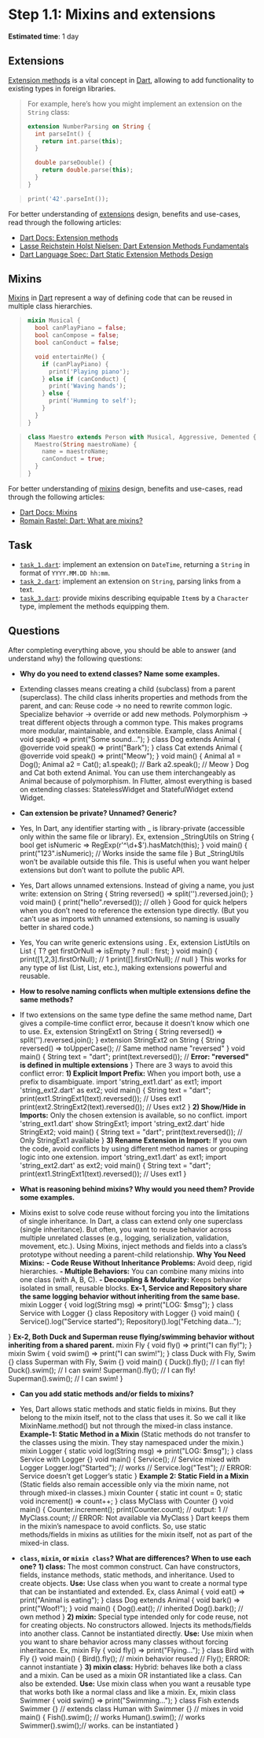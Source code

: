Step 1.1: Mixins and extensions
===============================

**Estimated time**: 1 day



 
## Extensions

[Extension methods][11] is a vital concept in [Dart], allowing to add functionality to existing types in foreign libraries.

> For example, here’s how you might implement an extension on the `String` class:
> ```dart
> extension NumberParsing on String {
>   int parseInt() {
>     return int.parse(this);
>   }
>
>   double parseDouble() {
>     return double.parse(this);
>   }
> }
> ```

> ```dart
> print('42'.parseInt());
> ```

For better understanding of [extensions][11] design, benefits and use-cases, read through the following articles:
- [Dart Docs: Extension methods][11]
- [Lasse Reichstein Holst Nielsen: Dart Extension Methods Fundamentals][12]
- [Dart Language Spec: Dart Static Extension Methods Design][13]




## Mixins

[Mixins][21] in [Dart] represent a way of defining code that can be reused in multiple class hierarchies.

> ```dart
> mixin Musical {
>   bool canPlayPiano = false;
>   bool canCompose = false;
>   bool canConduct = false;
>
>   void entertainMe() {
>     if (canPlayPiano) {
>       print('Playing piano');
>     } else if (canConduct) {
>       print('Waving hands');
>     } else {
>       print('Humming to self');
>     }
>   }
> }
> ```

> ```dart
> class Maestro extends Person with Musical, Aggressive, Demented {
>   Maestro(String maestroName) {
>     name = maestroName;
>     canConduct = true;
>   }
> }
> ```

For better understanding of [mixins][21] design, benefits and use-cases, read through the following articles:
- [Dart Docs: Mixins][21]
- [Romain Rastel: Dart: What are mixins?][22]




## Task

- [`task_1.dart`](task_1.dart): implement an extension on `DateTime`, returning a `String` in format of `YYYY.MM.DD hh:mm`.
- [`task_2.dart`](task_2.dart): implement an extension on `String`, parsing links from a text.
- [`task_3.dart`](task_3.dart): provide mixins describing equipable `Item`s by a `Character` type, implement the methods equipping them.




## Questions

After completing everything above, you should be able to answer (and understand why) the following questions:
- **Why do you need to extend classes? Name some examples.**
- Extending classes means creating a child (subclass) from a parent (superclass).
The child class inherits properties and methods from the parent, and can:
Reuse code → no need to rewrite common logic.
Specialize behavior → override or add new methods.
Polymorphism → treat different objects through a common type.
This makes programs more modular, maintainable, and extensible.
Example,
class Animal {
  void speak() => print("Some sound...");
}
class Dog extends Animal {
  @override
  void speak() => print("Bark");
}
class Cat extends Animal {
  @override
  void speak() => print("Meow");
}
void main() {
  Animal a1 = Dog();
  Animal a2 = Cat();
  a1.speak(); // Bark
  a2.speak(); // Meow
}
Dog and Cat both extend Animal.
You can use them interchangeably as Animal because of polymorphism.
In Flutter, almost everything is based on extending classes:
StatelessWidget and StatefulWidget extend Widget.



- **Can extension be private? Unnamed? Generic?**
- Yes, In Dart, any identifier starting with _ is library-private (accessible only within the same file or library).
Ex,
extension _StringUtils on String {
  bool get isNumeric => RegExp(r'^\d+$').hasMatch(this);
}
void main() {
  print("123".isNumeric); // Works inside the same file
}
But _StringUtils won’t be available outside this file.
This is useful when you want helper extensions but don’t want to pollute the public API.
- Yes, Dart allows unnamed extensions. Instead of giving a name, you just write:
extension on String {
  String reversed() => split('').reversed.join();
}
void main() {
  print("hello".reversed()); // olleh
}
Good for quick helpers when you don’t need to reference the extension type directly.
(But you can’t use as imports with unnamed extensions, so naming is usually better in shared code.)
- Yes, You can write generic extensions using <T>.
Ex,
extension ListUtils<T> on List<T> {
  T? get firstOrNull => isEmpty ? null : first;
}
void main() {
  print([1,2,3].firstOrNull); // 1
  print(<String>[].firstOrNull); // null
}
This works for any type of list (List<int>, List<String>, etc.), making extensions powerful and reusable.



- **How to resolve naming conflicts when multiple extensions define the same methods?**
- If two extensions on the same type define the same method name, Dart gives a compile-time conflict error, because it doesn’t know which one to use.
Ex,
extension StringExt1 on String {
  String reversed() => split('').reversed.join();
}
extension StringExt2 on String {
  String reversed() => toUpperCase(); // Same method name "reversed"
}
void main() {
  String text = "dart";
  print(text.reversed()); // **Error: "reversed" is defined in multiple extensions**
}
There are 3 ways to avoid this conflict error:
**1) Explicit Import Prefix:** When you import both, use a prefix to disambiguate.
import 'string_ext1.dart' as ext1;
import 'string_ext2.dart' as ext2;
void main() {
  String text = "dart";
  print(ext1.StringExt1(text).reversed()); // Uses ext1
  print(ext2.StringExt2(text).reversed()); // Uses ext2
}
**2) Show/Hide in Imports:** Only the chosen extension is available, so no conflict.
import 'string_ext1.dart' show StringExt1;
import 'string_ext2.dart' hide StringExt2;
void main() {
  String text = "dart";
  print(text.reversed()); // Only StringExt1 available
}
**3) Rename Extension in Import:** If you own the code, avoid conflicts by using different method names or grouping logic into one extension.
import 'string_ext1.dart' as ext1;
import 'string_ext2.dart' as ext2;
void main() {
  String text = "dart";
  print(ext1.StringExt1(text).reversed()); // Uses ext1
}




- **What is reasoning behind mixins? Why would you need them? Provide some examples.**
- Mixins exist to solve code reuse without forcing you into the limitations of single inheritance.
In Dart, a class can extend only one superclass (single inheritance). But often, you want to reuse behavior across multiple unrelated classes (e.g., logging, serialization, validation, movement, etc.). Using Mixins, inject methods and fields into a class’s prototype without needing a parent-child relationship.
**Why You Need Mixins:**
**- Code Reuse Without Inheritance Problems:** Avoid deep, rigid hierarchies.
**- Multiple Behaviors:** You can combine many mixins into one class (with A, B, C).
**- Decoupling & Modularity:** Keeps behavior isolated in small, reusable blocks.
**Ex-1, Service and Repository share the same logging behavior without inheriting from the same base.**
mixin Logger {
  void log(String msg) => print("LOG: $msg");
}
class Service with Logger {}
class Repository with Logger {}
void main() {
  Service().log("Service started");
  Repository().log("Fetching data...");

}
**Ex-2, Both Duck and Superman reuse flying/swimming behavior without inheriting from a shared parent.**
mixin Fly {
  void fly() => print("I can fly!");
}
mixin Swim {
  void swim() => print("I can swim!");
}
class Duck with Fly, Swim {}
class Superman with Fly, Swim {}
void main() {
  Duck().fly();      // I can fly!
  Duck().swim();     // I can swim!
  Superman().fly();  // I can fly!
  Superman().swim(); // I can swim!
}


- **Can you add static methods and/or fields to mixins?**
- Yes, Dart allows static methods and static fields in mixins. But they belong to the mixin itself, not to the class that uses it. So we call it like MixinName.method() but not through the mixed-in class instance.
**Example-1: Static Method in a Mixin**
(Static methods do not transfer to the classes using the mixin. They stay namespaced under the mixin.)
mixin Logger {
  static void log(String msg) => print("LOG: $msg");
}
class Service with Logger {}
void main() {
  Service();              // Service mixed with Logger
  Logger.log("Started");  // works
  // Service.log("Test"); // ERROR: Service doesn’t get Logger’s static
}
**Example 2: Static Field in a Mixin**
(Static fields also remain accessible only via the mixin name, not through mixed-in classes.)
mixin Counter {
  static int count = 0;
  static void increment() => count++;
}
class MyClass with Counter {}
void main() {
  Counter.increment();
  print(Counter.count); // output: 1
  // MyClass.count;     // ERROR: Not available via MyClass
}
Dart keeps them in the mixin’s namespace to avoid conflicts. So, use static methods/fields in mixins as utilities for the mixin itself, not as part of the mixed-in class.




- **`class`, `mixin`, or `mixin class`? What are differences? When to use each one?**
**1) class:** 
The most common construct. Can have constructors, fields, instance methods, static methods, and inheritance. Used to create objects.
**Use:** Use class when you want to create a normal type that can be instantiated and extended.
Ex,
class Animal {
  void eat() => print("Animal is eating");
}
class Dog extends Animal {
  void bark() => print("Woof!");
}
void main() {
  Dog().eat();  // inherited
  Dog().bark(); // own method
}
**2) mixin:**
Special type intended only for code reuse, not for creating objects. No constructors allowed. Injects its methods/fields into another class. Cannot be instantiated directly.
**Use:** Use mixin when you want to share behavior across many classes without forcing inheritance.
Ex,
mixin Fly {
  void fly() => print("Flying...");
}
class Bird with Fly {}
void main() {
  Bird().fly(); // mixin behavior reused
  // Fly(); ERROR: cannot instantiate
}
**3) mixin class:**
Hybrid: behaves like both a class and a mixin. Can be used as a mixin OR instantiated like a class. Can also be extended.
**Use:** Use mixin class when you want a reusable type that works both like a normal class and like a mixin.
Ex,
mixin class Swimmer {
  void swim() => print("Swimming...");
}
class Fish extends Swimmer {}     // extends
class Human with Swimmer {}       // mixes in
void main() {
  Fish().swim();   // works
  Human().swim();  // works
  Swimmer().swim();// works. can be instantiated
}


  


[Dart]: https://dart.dev

[11]: https://dart.dev/language/extension-methods
[12]: https://medium.com/dartlang/extension-methods-2d466cd8b308
[13]: https://github.com/dart-lang/language/blob/main/accepted/2.7/static-extension-methods/feature-specification.md
[21]: https://dart.dev/language/mixins
[22]: https://medium.com/flutter-community/dart-what-are-mixins-3a72344011f3
